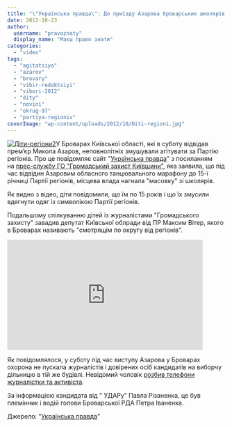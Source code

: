 ```yaml
---
title: "\"Українська правда\": До приїзду Азарова броварських школярів одягнули в рекламу ПР"
date: 2012-10-23
author: 
  username: "pravoznaty"
  display_name: "Маєш право знати"
categories: 
  - "video"
tags: 
  - "agitatsiya"
  - "azarov"
  - "brovary"
  - "vibir-redaktsiyi"
  - "vibori-2012"
  - "dity"
  - "novini"
  - "okrug-97"
  - "partiya-regioniv"
coverImage: "wp-content/uploads/2012/10/Diti-regioni.jpg"
---
```


[![](https://mpz.brovary.org/wp-content/uploads/2012/10/Diti-regioni2.jpg "Діти-регіони2")](https://mpz.brovary.org/wp-content/uploads/2012/10/Diti-regioni2.jpg)У Броварах Київської області, які в суботу відвідав прем’єр Микола Азаров, неповнолітніх змушували агітувати за Партію регіонів. Про це повідомляє сайт "[Українська правда](http://www.pravda.com.ua/news/2012/10/20/6975087/)" з посиланням на [прес-службу ГО "Громадський захист Київщини"](http://groza.org/ditej-zmushuyut-ahituvaty-za-partiyu-rehioniv-video/), яка заявила, що під час відвідин Азаровим обласного танцювального марафону до 15-ї річниці Партії регіонів, місцева влада нагнала "масовку" зі школярів.

Як видно з відео, діти повідомили, що їм по 15 років і що їх змусили вдягнути одяг із символікою Партії регіонів.

Подальшому спілкуванню дітей із журналістами "Громадського захисту" завадив депутат Київської облради від ПР Максим Вітер, якого в Броварах називають "смотрящім по округу від регіонів".

<iframe src="https://www.youtube.com/embed/BB18GQzuTVQ" frameborder="0" scrolling="auto" width="450" height="253"></iframe>

Як повідомлялося, у суботу під час виступу Азарова у Броварах охорона не пускала журналістів і довірених осіб кандидатів на виборчу дільницю в тій же будівлі. Невідомий чоловік [розбив телефони журналістки та активіста](/news/2012/10/20/6975080/).

За інформацією кандидата від " УДАРу" Павла Різаненка, це був племінник і водій голови Броварської РДА Петра Іваненка.

Джерело: "[Українська правда](http://www.pravda.com.ua/news/2012/10/20/6975087/)"
